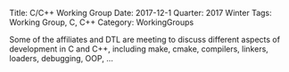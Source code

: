 Title: C/C++ Working Group
Date: 2017-12-1
Quarter: 2017 Winter
Tags: Working Group, C, C++
Category: WorkingGroups

Some of the affiliates and DTL are meeting to discuss different
aspects  of development in C and C++, including make, cmake,
compilers, linkers, loaders, debugging, OOP, ...


